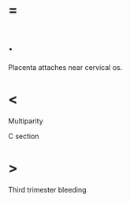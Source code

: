 # =

# .

Placenta attaches near cervical os.

# <

Multiparity

C section

# >

Third trimester bleeding
